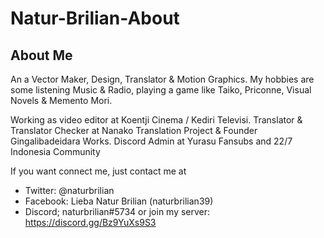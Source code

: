 # Natur-Brilian-About
## About Me

An a Vector Maker, Design, Translator & Motion Graphics.
My hobbies are some listening Music & Radio, playing a game like Taiko, Priconne, Visual Novels & Memento Mori.

Working as video editor at Koentji Cinema / Kediri Televisi.
Translator & Translator Checker at Nanako Translation Project & Founder Gingalibadeidara Works.
Discord Admin at Yurasu Fansubs and 22/7 Indonesia Community

If you want connect me, just contact me at

- Twitter: @naturbrilian
- Facebook: Lieba Natur Brilian (naturbrilian39)
- Discord; naturbrilian#5734 or join my server: https://discord.gg/Bz9YuXs9S3


